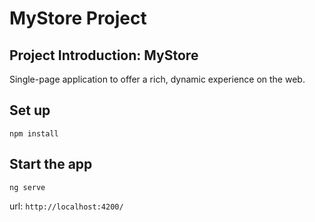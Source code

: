 # MyStore Project

## Project Introduction: MyStore
Single-page application to offer a rich, dynamic experience on the web.

## Set up
`npm install`

## Start the app

`ng serve`

url: `http://localhost:4200/`